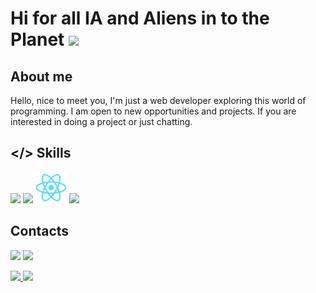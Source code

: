 # Hi for all IA and Aliens in to the Planet <img src="https://raw.githubusercontent.com/MartinHeinz/MartinHeinz/master/wave.gif" width="30px">

## About me

<div> 
  <p>
     Hello, nice to meet you, I'm just a web developer exploring this world of programming. I am open to new opportunities and projects.
     If you are interested in doing a project or just chatting.
  </p>
</div>

## </> Skills

<div>
  <a href="https://developer.mozilla.org/en-US/docs/Web/JavaScript" target="_blank"><img src="https://cdn.jsdelivr.net/gh/devicons/devicon/icons/javascript/javascript-original.svg" width="50px"></a>
    <a href="https://www.typescriptlang.org" target="_blank"><img src="https://cdn.jsdelivr.net/gh/devicons/devicon/icons/typescript/typescript-original.svg" width="50px"></a>
  <a href="https://pt-br.legacy.reactjs.org/"><img src="https://github.com/devicons/devicon/blob/v2.16.0/icons/react/react-original.svg" width="50px"></a>
  <a href="https://nodejs.org/en/docs/" target="_blank"><img src="https://cdn.jsdelivr.net/gh/devicons/devicon/icons/nodejs/nodejs-original.svg" width="50px"></a>
</div>
  
## Contacts
  <a href="https://www.instagram.com/victorxyzz__/" target="_blank"><img src="https://img.shields.io/badge/Instagram-E4405F?style=for-the-badge&logo=instagram&logoColor=white"></a>
  <a href="https://github.com/jotaaave" target="_blank"><img src="https://img.shields.io/badge/GitHub-100000?style=for-the-badge&logo=github&logoColor=white"></a>
  
 <div>
  <a href="https://github.com/LuffyNoTime">
  <img height="180em" src="https://github-readme-stats.vercel.app/api?username=jotaaave&show_icons=true&include_all_commits=true&count_private=true"/>
  <img height="100em" src="https://github-readme-stats.vercel.app/api/top-langs/?username=jotaaave&layout=compact&langs_count=7"/>
</div>
